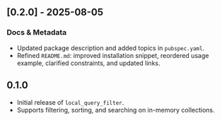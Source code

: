 ## [0.2.0] - 2025-08-05

### Docs & Metadata

- Updated package description and added topics in `pubspec.yaml`.
- Refined `README.md`: improved installation snippet, reordered usage example, clarified
  constraints, and updated links.

## 0.1.0

- Initial release of `local_query_filter`.
- Supports filtering, sorting, and searching on in-memory collections.